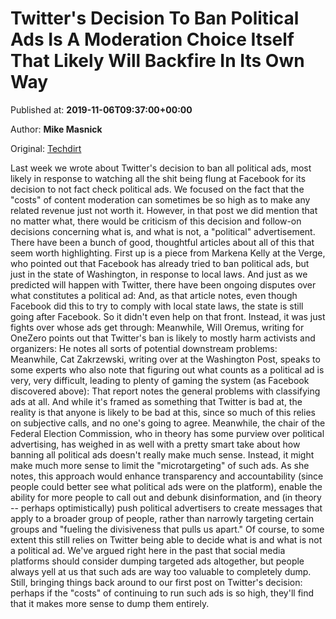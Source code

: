 
# Twitter's Decision To Ban Political Ads Is A Moderation Choice Itself That Likely Will Backfire In Its Own Way

Published at: **2019-11-06T09:37:00+00:00**

Author: **Mike Masnick**

Original: [Techdirt](https://www.techdirt.com/articles/20191102/01232743312/twitters-decision-to-ban-political-ads-is-moderation-choice-itself-that-likely-will-backfire-own-way.shtml)

Last week we wrote about Twitter's decision to ban all political ads, most likely in response to watching all the shit being flung at Facebook for its decision to not fact check political ads. We focused on the fact that the "costs" of content moderation can sometimes be so high as to make any related revenue just not worth it. However, in that post we did mention that no matter what, there would be criticism of this decision and follow-on decisions concerning what is, and what is not, a "political" advertisement.
There have been a bunch of good, thoughtful articles about all of this that seem worth highlighting. First up is a piece from Markena Kelly at the Verge, who pointed out that Facebook has already tried to ban political ads, but just in the state of Washington, in response to local laws. And just as we predicted will happen with Twitter, there have been ongoing disputes over what constitutes a political ad:
And, as that article notes, even though Facebook did this to try to comply with local state laws, the state is still going after Facebook. So it didn't even help on that front. Instead, it was just fights over whose ads get through:
Meanwhile, Will Oremus, writing for OneZero points out that Twitter's ban is likely to mostly harm activists and organizers:
He notes all sorts of potential downstream problems:
Meanwhile, Cat Zakrzewski, writing over at the Washington Post, speaks to some experts who also note that figuring out what counts as a political ad is very, very difficult, leading to plenty of gaming the system (as Facebook discovered above):
That report notes the general problems with classifying ads at all. And while it's framed as something that Twitter is bad at, the reality is that anyone is likely to be bad at this, since so much of this relies on subjective calls, and no one's going to agree.
Meanwhile, the chair of the Federal Election Commission, who in theory has some purview over political advertising, has weighed in as well with a pretty smart take about how banning all political ads doesn't really make much sense. Instead, it might make much more sense to limit the "microtargeting" of such ads.
As she notes, this approach would enhance transparency and accountability (since people could better see what political ads were on the platform), enable the ability for more people to call out and debunk disinformation, and (in theory -- perhaps optimistically) push political advertisers to create messages that apply to a broader group of people, rather than narrowly targeting certain groups and "fueling the divisiveness that pulls us apart."
Of course, to some extent this still relies on Twitter being able to decide what is and what is not a political ad. We've argued right here in the past that social media platforms should consider dumping targeted ads altogether, but people always yell at us that such ads are way too valuable to completely dump. Still, bringing things back around to our first post on Twitter's decision: perhaps if the "costs" of continuing to run such ads is so high, they'll find that it makes more sense to dump them entirely.
